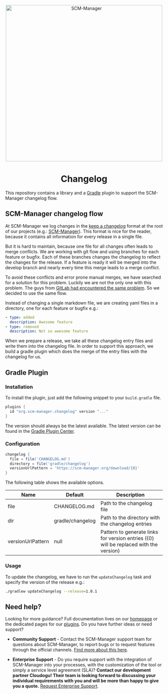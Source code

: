 <p align="center">
  <a href="https://www.scm-manager.org/">
    <img alt="SCM-Manager" src="https://download.scm-manager.org/images/logo/scm-manager_logo.png" width="500" />
  </a>
</p>
<h1 align="center">
  Changelog
</h1>

This repository contains a library and a [Gradle](https://gradle.org/) plugin to support the SCM-Manager changelog flow.

## SCM-Manager changelog flow

At SCM-Manager we log changes in the [keep a changelog](https://keepachangelog.com/en/1.0.0/) format at the root of 
our projects (e.g.: [SCM-Manager](https://github.com/scm-manager/scm-manager/blob/develop/CHANGELOG.md)).
This format is nice for the reader, because it contains all information for every release in a single file.


But it is hard to maintain, because one file for all changes often leads to merge conflicts.
We are working with git flow and using branches for each feature or bugfix.
Each of these branches changes the changelog to reflect the changes for the release.
If a feature is ready it will be merged into the develop branch and 
nearly every time this merge leads to a merge conflict.


To avoid these conflicts and error prone manual merges, we have searched for a solution for this problem.
Luckily we are not the only one with this problem.
The guys from [GitLab had encountered the same problem](https://about.gitlab.com/blog/2018/07/03/solving-gitlabs-changelog-conflict-crisis/).
So we decided to use the same flow.


Instead of changing a single markdown file, we are creating yaml files in a directory, one for each feature or bugfix e.g.:

```yaml
- type: added
  description: Awesome feature
- type: removed
  description: Not so awesome feature
```

When we prepare a release, we take all these changelog entry files and write them into the changelog file.
In order to support this approach, 
we build a gradle plugin which does the merge of the entry files with the changelog for us.

## Gradle Plugin

### Installation

To install the plugin, just add the following snippet to your `build.gradle` file.

```groovy
plugins {
  id "org.scm-manager.changelog" version "..."
}
```

The version should always be the latest available.
The latest version can be found in the [Gradle Plugin Center](https://plugins.gradle.org/plugin/org.scm-manager.changelog).

### Configuration

```groovy
changelog {
  file = file('CHANGELOG.md')
  directory = file('gradle/changelog')
  versionUrlPattern = 'https://scm-manager.org/download/{0}'
}
```

The following table shows the available options.

| Name | Default | Description |
| ---- | -------- | ----------- |
| file | CHANGELOG.md | Path to the changelog file |
| dir | gradle/changelog | Path to the directory with the changelog entries |
| versionUrlPattern | null | Pattern to generate links for version entries ({0} will be replaced with the version) |

### Usage

To update the changelog, we have to run the `updateChangelog` task and specify the version of the release e.g.:

```bash
./gradlew updateChangelog --release=1.0.1
```

## Need help?

Looking for more guidance? Full documentation lives on our [homepage](https://www.scm-manager.org/docs/) or the dedicated pages for our [plugins](https://www.scm-manager.org/plugins/). Do you have further ideas or need support?

- **Community Support** - Contact the SCM-Manager support team for questions about SCM-Manager, to report bugs or to request features through the official channels. [Find more about this here](https://www.scm-manager.org/support/).

- **Enterprise Support** - Do you require support with the integration of SCM-Manager into your processes, with the customization of the tool or simply a service level agreement (SLA)? **Contact our development partner Cloudogu! Their team is looking forward to discussing your individual requirements with you and will be more than happy to give you a quote.** [Request Enterprise Support](https://cloudogu.com/en/scm-manager-enterprise/).
